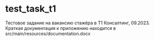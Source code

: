 # test_task_t1
Тестовое задание на вакансию стажёра в Т1 Консалтинг, 09.2023.
Краткая документация к приложению находится в src/main/resources/documentation.docx

